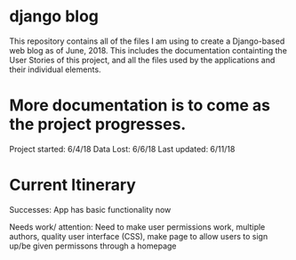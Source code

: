 # django blog
This repository contains all of the files I am using to create a Django-based web blog as of June, 2018. This includes the documentation containting the User Stories of this project, and all the files used by the applications and their individual elements. 
# More documentation is to come as the project progresses. 

Project started: 6/4/18
Data Lost: 6/6/18
Last updated: 6/11/18
# Current Itinerary
Successes: 
  App has basic functionality now
  
 Needs work/ attention:
 	Need to make user permissions work, multiple authors, quality user interface (CSS), make page to allow users to sign up/be given permissons through a homepage